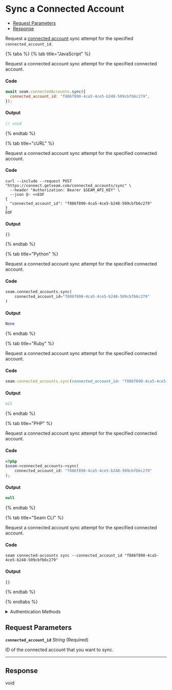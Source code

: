 # Sync a Connected Account

- [Request Parameters](#request-parameters)
- [Response](#response)

Request a [connected account](../../core-concepts/connected-accounts/README.md) sync attempt for the specified `connected_account_id`.


{% tabs %}
{% tab title="JavaScript" %}

Request a connected account sync attempt for the specified connected account.

#### Code

```javascript
await seam.connectedAccounts.sync({
  connected_account_id: "f886f890-4ca5-4ce5-b248-509cbfb6c279",
});
```

#### Output

```javascript
// void
```
{% endtab %}

{% tab title="cURL" %}

Request a connected account sync attempt for the specified connected account.

#### Code

```curl
curl --include --request POST "https://connect.getseam.com/connected_accounts/sync" \
  --header "Authorization: Bearer $SEAM_API_KEY" \
  --json @- <<EOF
{
  "connected_account_id": "f886f890-4ca5-4ce5-b248-509cbfb6c279"
}
EOF
```

#### Output

```curl
{}
```
{% endtab %}

{% tab title="Python" %}

Request a connected account sync attempt for the specified connected account.

#### Code

```python
seam.connected_accounts.sync(
    connected_account_id="f886f890-4ca5-4ce5-b248-509cbfb6c279"
)
```

#### Output

```python
None
```
{% endtab %}

{% tab title="Ruby" %}

Request a connected account sync attempt for the specified connected account.

#### Code

```ruby
seam.connected_accounts.sync(connected_account_id: "f886f890-4ca5-4ce5-b248-509cbfb6c279")
```

#### Output

```ruby
nil
```
{% endtab %}

{% tab title="PHP" %}

Request a connected account sync attempt for the specified connected account.

#### Code

```php
<?php
$seam->connected_accounts->sync(
    connected_account_id: "f886f890-4ca5-4ce5-b248-509cbfb6c279"
);
```

#### Output

```php
null
```
{% endtab %}

{% tab title="Seam CLI" %}

Request a connected account sync attempt for the specified connected account.

#### Code

```seam_cli
seam connected-accounts sync --connected_account_id "f886f890-4ca5-4ce5-b248-509cbfb6c279"
```

#### Output

```seam_cli
{}
```
{% endtab %}

{% endtabs %}


<details>

<summary>Authentication Methods</summary>

- API key
- Personal access token
  <br>Must also include the `seam-workspace` header in the request.

To learn more, see [Authentication](https://docs.seam.co/latest/api/authentication).
</details>

## Request Parameters

**`connected_account_id`** *String* (Required)

ID of the connected account that you want to sync.

---


## Response

void

